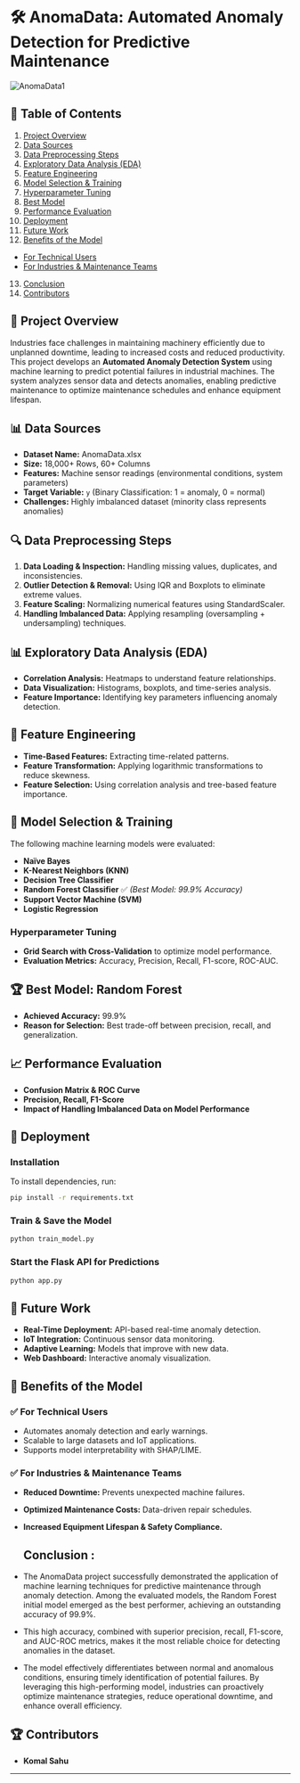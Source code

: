 # 🛠️ AnomaData: Automated Anomaly Detection for Predictive Maintenance
![AnomaData1](https://github.com/user-attachments/assets/b5c2b26f-f267-41ae-a924-8f4d11f208f2)

## 📑 Table of Contents
1. [Project Overview](#-project-overview)  
2. [Data Sources](#-data-sources)  
3. [Data Preprocessing Steps](#-data-preprocessing-steps)  
4. [Exploratory Data Analysis (EDA)](#-exploratory-data-analysis-eda)  
5. [Feature Engineering](#-feature-engineering)  
6. [Model Selection & Training](#-model-selection--training)  
7. [Hyperparameter Tuning](#-hyperparameter-tuning)  
8. [Best Model](#-best-model-random-forest)  
9. [Performance Evaluation](#-performance-evaluation)  
10. [Deployment](#-deployment)  
11. [Future Work](#-future-work)  
12. [Benefits of the Model](#-benefits-of-the-model)  
   - [For Technical Users](#-for-technical-users)  
   - [For Industries & Maintenance Teams](#-for-industries--maintenance-teams)
13. [Conclusion](#-conclusion)
14. [Contributors](#-contributors)  

## 📌 Project Overview
Industries face challenges in maintaining machinery efficiently due to unplanned downtime, leading to increased costs and reduced productivity. This project develops an **Automated Anomaly Detection System** using machine learning to predict potential failures in industrial machines. The system analyzes sensor data and detects anomalies, enabling predictive maintenance to optimize maintenance schedules and enhance equipment lifespan.

## 📊 Data Sources
- **Dataset Name:** AnomaData.xlsx
- **Size:** 18,000+ Rows, 60+ Columns
- **Features:** Machine sensor readings (environmental conditions, system parameters)
- **Target Variable:** `y` (Binary Classification: 1 = anomaly, 0 = normal)
- **Challenges:** Highly imbalanced dataset (minority class represents anomalies)

## 🔍 Data Preprocessing Steps
1. **Data Loading & Inspection:** Handling missing values, duplicates, and inconsistencies.
2. **Outlier Detection & Removal:** Using IQR and Boxplots to eliminate extreme values.
3. **Feature Scaling:** Normalizing numerical features using StandardScaler.
4. **Handling Imbalanced Data:** Applying resampling (oversampling + undersampling) techniques.

## 📊 Exploratory Data Analysis (EDA)
- **Correlation Analysis:** Heatmaps to understand feature relationships.
- **Data Visualization:** Histograms, boxplots, and time-series analysis.
- **Feature Importance:** Identifying key parameters influencing anomaly detection.

## 🔧 Feature Engineering
- **Time-Based Features:** Extracting time-related patterns.
- **Feature Transformation:** Applying logarithmic transformations to reduce skewness.
- **Feature Selection:** Using correlation analysis and tree-based feature importance.

## 🤖 Model Selection & Training
The following machine learning models were evaluated:
- **Naïve Bayes**
- **K-Nearest Neighbors (KNN)**
- **Decision Tree Classifier**
- **Random Forest Classifier** ✅ *(Best Model: 99.9% Accuracy)*
- **Support Vector Machine (SVM)**
- **Logistic Regression**

### **Hyperparameter Tuning**
- **Grid Search with Cross-Validation** to optimize model performance.
- **Evaluation Metrics:** Accuracy, Precision, Recall, F1-score, ROC-AUC.

## 🏆 Best Model: Random Forest
- **Achieved Accuracy:** 99.9%
- **Reason for Selection:** Best trade-off between precision, recall, and generalization.

## 📈 Performance Evaluation
- **Confusion Matrix & ROC Curve**
- **Precision, Recall, F1-Score**
- **Impact of Handling Imbalanced Data on Model Performance**

## 🚀 Deployment
### **Installation**
To install dependencies, run:
```bash
pip install -r requirements.txt
```

### **Train & Save the Model**
```bash
python train_model.py
```

### **Start the Flask API for Predictions**
```bash
python app.py
```

## 🔮 Future Work
- **Real-Time Deployment:** API-based real-time anomaly detection.
- **IoT Integration:** Continuous sensor data monitoring.
- **Adaptive Learning:** Models that improve with new data.
- **Web Dashboard:** Interactive anomaly visualization.

## 📌 Benefits of the Model
### ✅ **For Technical Users**
- Automates anomaly detection and early warnings.
- Scalable to large datasets and IoT applications.
- Supports model interpretability with SHAP/LIME.

### ✅ **For Industries & Maintenance Teams**
- **Reduced Downtime:** Prevents unexpected machine failures.
- **Optimized Maintenance Costs:** Data-driven repair schedules.
- **Increased Equipment Lifespan & Safety Compliance.**

  ## Conclusion :
- The AnomaData project successfully demonstrated the application of machine learning techniques for predictive maintenance through anomaly detection. Among the evaluated models, the Random Forest initial model emerged as the best performer, achieving an outstanding accuracy of 99.9%.
-	This high accuracy, combined with superior precision, recall, F1-score, and AUC-ROC metrics, makes it the most reliable choice for detecting anomalies in the dataset.
-	The model effectively differentiates between normal and anomalous conditions, ensuring timely identification of potential failures. By leveraging this high-performing model, industries can proactively optimize maintenance strategies, reduce operational downtime, and enhance overall efficiency.


## 🏆 Contributors
- **Komal Sahu**   

---
